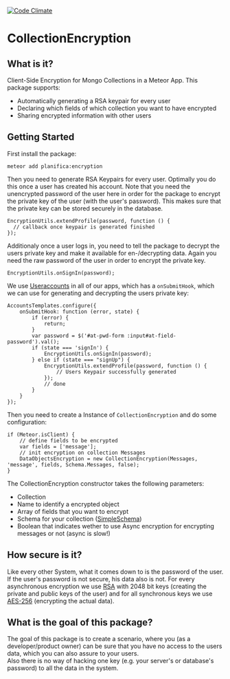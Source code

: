[![Code Climate](https://codeclimate.com/github/Planifica/encryption/badges/gpa.svg)](https://codeclimate.com/github/Planifica/encryption)
# CollectionEncryption
## What is it?
Client-Side Encryption for Mongo Collections in a Meteor App.
This package supports:
* Automatically generating a RSA keypair for every user
* Declaring which fields of which collection you want to have encrypted
* Sharing encrypted information with other users

## Getting Started
First install the package:
```
meteor add planifica:encryption
```
Then you need to generate RSA Keypairs for every user. Optimally you do this once a user has created his account. Note that you need the unencrypted password of the user here in order for the package to encrypt the private key of the user (with the user's password). This makes sure that the private key can be stored securely in the database.

    EncryptionUtils.extendProfile(password, function () {
      // callback once keypair is generated finished
    });
    
Additionaly once a user logs in, you need to tell the package to decrypt the users private key and make it available for en-/decrypting data. Again you need the raw password of the user in order to encrypt the private key.

    EncryptionUtils.onSignIn(password);
    
We use [Useraccounts](https://atmospherejs.com/useraccounts/core) in all of our apps, which has a `onSubmitHook`, which we can use for generating and decrypting the users private key:

    AccountsTemplates.configure({
        onSubmitHook: function (error, state) {
            if (error) {
                return;
            }
            var password = $('#at-pwd-form :input#at-field-password').val();
            if (state === 'signIn') {
                EncryptionUtils.onSignIn(password);
            } else if (state === "signUp") {
                EncryptionUtils.extendProfile(password, function () {
                    // Users Keypair successfully generated
                });
                // done
            }
        }
    });
    
Then you need to create a Instance of `CollectionEncryption` and do some configuration:

    if (Meteor.isClient) {
        // define fields to be encrypted
        var fields = ['message'];
        // init encryption on collection Messages
        DataObjectsEncryption = new CollectionEncryption(Messages, 'message', fields, Schema.Messages, false);
    }
    
The CollectionEncryption constructor takes the following parameters:
* Collection
* Name to identify a encrypted object
* Array of fields that you want to encrypt
* Schema for your collection ([SimpleSchema](https://github.com/aldeed/meteor-simple-schema))
* Boolean that indicates wether to use Async encryption for encrypting messages or not (async is slow!)

## How secure is it?
Like every other System, what it comes down to is the password of the user. If the user's password is not secure, his data also is not.
For every asynchronous encryption we use [RSA](http://www-cs-students.stanford.edu/~tjw/jsbn/) with 2048 bit keys (creating the private and public keys of the user) and for all synchronous keys we use [AES-256](https://code.google.com/p/crypto-js/#AES) (encrypting the actual data).
## What is the goal of this package?
The goal of this package is to create a scenario, where you (as a developer/product owner) can be sure that you have no access to the users data, which you can also assure to your users.  
Also there is no way of hacking one key (e.g. your server's or database's password) to all the data in the system.
